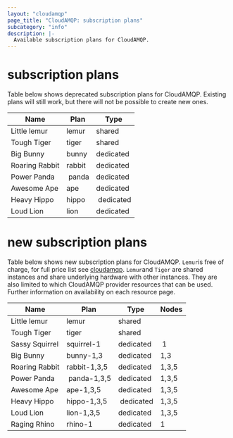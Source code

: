```yaml
---
layout: "cloudamqp"
page_title: "CloudAMQP: subscription plans"
subcategory: "info"
description: |-
  Available subscription plans for CloudAMQP.
---
```


# subscription plans

Table below shows deprecated subscription plans for CloudAMQP. Existing plans will still work, but there will not be possible to create new ones.

Name | Plan | Type
---- | ---- | ----
Little lemur    | lemur   | shared
Tough Tiger     | tiger   | shared
Big Bunny       | bunny   | dedicated
Roaring Rabbit  | rabbit  | dedicated
Power Panda     | panda   | dedicated
Awesome Ape     | ape     | dedicated
Heavy Hippo     | hippo   | dedicated
Loud Lion       | lion    | dedicated

# new subscription plans

Table below shows new subscription plans for CloudAMQP. `Lemur`is free of charge, for full price list see [cloudamqp](https://www.cloudamqp.com/plans.html). `Lemur`and `Tiger` are shared instances and share underlying hardware with other instances. They are also limited to which CloudAMQP provider resources that can be used. Further information on availability on each resource page.

Name | Plan | Type | Nodes
---- | ---- | ---- | ----
Little lemur    | lemur   | shared
Tough Tiger     | tiger   | shared
Sassy Squirrel  | squirrel-1    | dedicated | 1
Big Bunny       | bunny-1,3     | dedicated | 1,3
Roaring Rabbit  | rabbit-1,3,5  | dedicated | 1,3,5
Power Panda     | panda-1,3,5   | dedicated | 1,3,5
Awesome Ape     | ape-1,3,5     | dedicated | 1,3,5
Heavy Hippo     | hippo-1,3,5   | dedicated | 1,3,5
Loud Lion       | lion-1,3,5    | dedicated | 1,3,5
Raging Rhino    | rhino-1       | dedicated | 1
